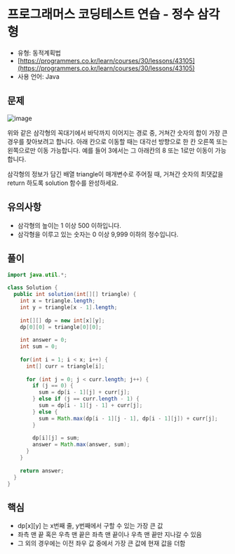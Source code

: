 # 프로그래머스 코딩테스트 연습 - 정수 삼각형

- 유형: 동적계획법
- [https://programmers.co.kr/learn/courses/30/lessons/43105](https://programmers.co.kr/learn/courses/30/lessons/43105)
- 사용 언어: Java


## 문제

![image](https://grepp-programmers.s3.amazonaws.com/files/production/97ec02cc39/296a0863-a418-431d-9e8c-e57f7a9722ac.png)

위와 같은 삼각형의 꼭대기에서 바닥까지 이어지는 경로 중, 거쳐간 숫자의 합이 가장 큰 경우를 찾아보려고 합니다. 아래 칸으로 이동할 때는 대각선 방향으로 한 칸 오른쪽 또는 왼쪽으로만 이동 가능합니다. 예를 들어 3에서는 그 아래칸의 8 또는 1로만 이동이 가능합니다.

삼각형의 정보가 담긴 배열 triangle이 매개변수로 주어질 때, 거쳐간 숫자의 최댓값을 return 하도록 solution 함수를 완성하세요.


## 유의사항

- 삼각형의 높이는 1 이상 500 이하입니다.
- 삼각형을 이루고 있는 숫자는 0 이상 9,999 이하의 정수입니다.


## 풀이

```java
import java.util.*;

class Solution {
  public int solution(int[][] triangle) {
    int x = triangle.length;
    int y = triangle[x - 1].length;
    
    int[][] dp = new int[x][y];
    dp[0][0] = triangle[0][0];
    
    int answer = 0;
    int sum = 0;
    
    for(int i = 1; i < x; i++) {
      int[] curr = triangle[i];
      
      for (int j = 0; j < curr.length; j++) {
        if (j == 0) {
          sum = dp[i - 1][j] + curr[j];
        } else if (j == curr.length - 1) {
          sum = dp[i - 1][j - 1] + curr[j];
        } else {
          sum = Math.max(dp[i - 1][j - 1], dp[i - 1][j]) + curr[j];
        }
        
        dp[i][j] = sum;
        answer = Math.max(answer, sum);
      }
    }
    
    return answer;
  }
}
```

## 핵심

- dp[x][y] 는 x번째 줄, y번째에서 구할 수 있는 가장 큰 값
- 좌측 맨 끝 혹은 우측 맨 끝은 좌측 맨 끝이나 우측 맨 끝만 지나갈 수 있음
- 그 외의 경우에는 이전 좌우 값 중에서 가장 큰 값에 현재 값을 더함
